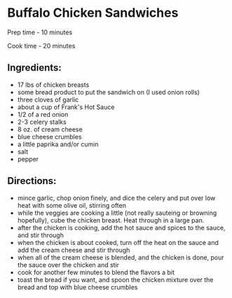 # Buffalo Chicken Sandwiches

Prep time - 10 minutes

Cook time - 20 minutes

## Ingredients:

 * 17 lbs of chicken breasts
 * some bread product to put the sandwich on (I used onion rolls)
 * three cloves of garlic
 * about a cup of Frank's Hot Sauce
 * 1/2 of a red onion
 * 2-3 celery stalks
 * 8 oz. of cream cheese
 * blue cheese crumbles
 * a little paprika and/or cumin
 * salt
 * pepper

## Directions:

 * mince garlic, chop onion finely, and dice the celery and put over low heat
   with some olive oil, stirring often
 * while the veggies are cooking a little (not really sauteing or browning
   hopefully), cube the chicken breast.  Heat through in a large pan.
 * after the chicken is cooking, add the hot sauce and spices to the sauce,
   and stir through
 * when the chicken is about cooked, turn off the heat on the sauce and add the
   cream cheese and stir through
 * when all of the cream cheese is blended, and the chicken is done, pour the
   sauce over the chicken and stir
 * cook for another few minutes to blend the flavors a bit
 * toast the bread if you want, and spoon the chicken mixture over the bread
   and top with blue cheese crumbles
